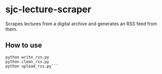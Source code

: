 # sjc-lecture-scraper
Scrapes lectures from a digital archive and generates an RSS feed from them.

## How to use
```scrapy crawl items
python write_rss.py
python clean_rss.py
python upload_rss.py```